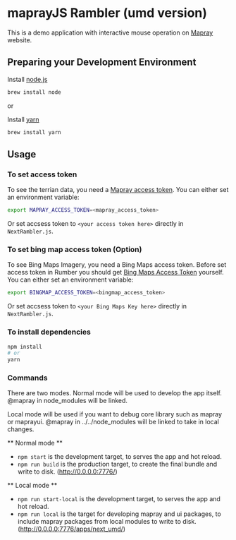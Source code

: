 # maprayJS Rambler (umd version)
This is a demo application with interactive mouse operation on [Mapray](https://mapray.com) website.

## Preparing your Development Environment
Install [node.js](https://nodejs.org/)
```bash
brew install node
```
or

Install [yarn](https://yarnpkg.com/en/)
```bash
brew install yarn
```

## Usage
### To set access token

To see the terrian data, you need a [Mapray access token](/doc/developer-guide/GettingStarted/index.md). You can either set an environment variable:

```bash
export MAPRAY_ACCESS_TOKEN=<mapray_access_token>
```

Or set accsess token to `<your access token here>` directly in `NextRambler.js`.


### To set bing map access token (Option)

To see Bing Maps Imagery, you need a Bing Maps access token. 
Before set access token in Rumber you should get [Bing Maps Access Token](https://docs.microsoft.com/en-us/bingmaps/getting-started/bing-maps-dev-center-help/getting-a-bing-maps-key) yourself.
You can either set an environment variable:
```bash
export BINGMAP_ACCESS_TOKEN=<bingmap_access_token>
```

Or set accsess token to `<your Bing Maps Key here>` directly in `NextRambler.js`.


### To install dependencies

```bash
npm install
# or
yarn
```



### Commands
There are two modes.
Normal mode will be used to develop the app itself.
@mapray in node_modules will be linked.

Local mode will be used if you want to debug core library such as mapray or maprayui.
@mapray in ../../node_modules will be linked to take in local changes.

** Normal mode **
* `npm start` is the development target, to serves the app and hot reload.
* `npm run build` is the production target, to create the final bundle and write to disk.
(http://0.0.0.0:7776/)

** Local mode **
* `npm run start-local` is the development target, to serves the app and hot reload.
* `npm run local` is the target for developing mapray and ui packages, to include mapray packages from local modules to write to disk.
(http://0.0.0.0:7776/apps/next_umd/)
